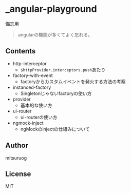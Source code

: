 # _angular-playground

備忘用  
> angularの機能が多くてよく忘れる。

## Contents

- http-interceptor
  - `$httpProvider.interceptors.push`あたり
- factory-with-event
  - factoryからカスタムイベントを発火する方法の考察
- instanced-factory
  - Singletonじゃないfactoryの使い方
- provider
  - 基本的な使い方
- ui-router
  - ui-routerの使い方
- ngmock-inject
  - ngMockのinjectの仕組みについて
  
## Author

mitsuruog

## License

MIT